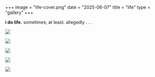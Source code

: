 +++
image = "life-cover.png"
date = "2025-06-07"
title = "life"
type = "gallery"
+++

**i do life.** sometimes, at least. allegedly . . .

![](/photos/life/photo-moi-7.jpg)

![](/photos/life/lunalife.JPG)

![](/photos/life/photo-moi-8.jpg)

![](/photos/life/photo-moi-15.jpg)

![](/photos/life/photo-moi-6.jpg)

